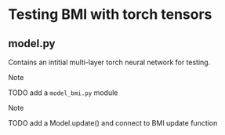 # Testing BMI with torch tensors

## model.py
Contains an intitial multi-layer torch neural network for testing.

> [!NOTE]
> TODO add a `model_bmi.py` module

> [!NOTE]
> TODO add a Model.update() and connect to BMI update function
